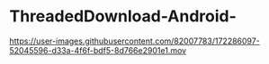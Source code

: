 # ThreadedDownload-Android-

https://user-images.githubusercontent.com/82007783/172286097-52045596-d33a-4f6f-bdf5-8d766e2901e1.mov


